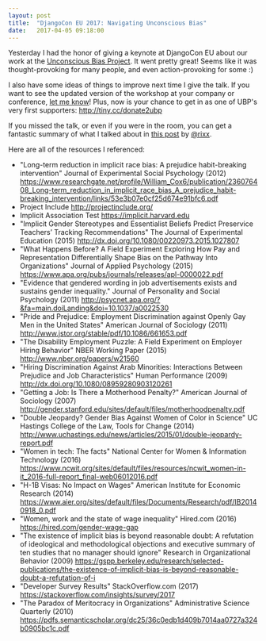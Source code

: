 ```yaml
---
layout: post
title:  "DjangoCon EU 2017: Navigating Unconscious Bias"
date:   2017-04-05 09:18:00
---
```


Yesterday I had the honor of giving a keynote at DjangoCon EU about our work at the [Unconscious Bias Project](http://unconsciousbiasproject.org/). It went pretty great! Seems like it was thought-provoking for many people, and even action-provoking for some :)

I also have some ideas of things to improve next time I give the talk. If you want to see the updated version of the workshop at your company or conference, [let me know](mailto:annarschneider@gmail.com)! Plus, now is your chance to get in as one of UBP's very first supporters: http://tiny.cc/donate2ubp

If you missed the talk, or even if you were in the room, you can get a fantastic summary of what I talked about in [this post](https://cutebit.de/articles/djangocon-europe-2017-navigating-unconscious-bias/) by [@rixx](https://twitter.com/rixxtr). 

Here are all of the resources I referenced:

* "Long-term reduction in implicit race bias: A prejudice habit-breaking intervention" Journal of Experimental Social Psychology (2012) https://www.researchgate.net/profile/William_Cox6/publication/236076408_Long-term_reduction_in_implicit_race_bias_A_prejudice_habit-breaking_intervention/links/53e3b07e0cf25d674e91bfc6.pdf
* Project Include http://projectinclude.org/
* Implicit Association Test https://implicit.harvard.edu
* "Implicit Gender Stereotypes and Essentialist Beliefs Predict Preservice Teachers’ Tracking Recommendations"
The Journal of Experimental Education (2015) http://dx.doi.org/10.1080/00220973.2015.1027807
* "What Happens Before? A Field Experiment Exploring How Pay and Representation Differentially Shape Bias on the Pathway Into Organizations" Journal of Applied Psychology (2015) https://www.apa.org/pubs/journals/releases/apl-0000022.pdf
* "Evidence that gendered wording in job advertisements exists and sustains gender inequality." Journal of Personality and Social Psychology (2011) http://psycnet.apa.org/?&fa=main.doiLanding&doi=10.1037/a0022530
* "Pride and Prejudice: Employment Discrimination against Openly Gay Men in the United States" American Journal of Sociology (2011) http://www.jstor.org/stable/pdf/10.1086/661653.pdf
* "The Disability Employment Puzzle: A Field Experiment on Employer Hiring Behavior" NBER Working Paper (2015) http://www.nber.org/papers/w21560
* "Hiring Discrimination Against Arab Minorities: Interactions Between Prejudice and Job Characteristics" Human Performance (2009) http://dx.doi.org/10.1080/08959280903120261
* "Getting a Job: Is There a Motherhood Penalty?" American Journal of Sociology (2007) http://gender.stanford.edu/sites/default/files/motherhoodpenalty.pdf
* "Double Jeopardy? Gender Bias Against Women of Color in Science" UC Hastings College of the Law, Tools for Change (2014) http://www.uchastings.edu/news/articles/2015/01/double-jeopardy-report.pdf
* "Women in tech: The facts" National Center for Women & Information Technology (2016) https://www.ncwit.org/sites/default/files/resources/ncwit_women-in-it_2016-full-report_final-web06012016.pdf
* "H-1B Visas: No Impact on Wages" American Institute for Economic Research (2014) https://www.aier.org/sites/default/files/Documents/Research/pdf/IB20140918_0.pdf
* "Women, work and the state of wage inequality" Hired.com (2016) https://hired.com/gender-wage-gap
* "The existence of implicit bias is beyond reasonable doubt: A refutation of ideological and methodological objections and executive summary of ten studies that no manager should ignore" Research in Organizational Behavior (2009) https://gspp.berkeley.edu/research/selected-publications/the-existence-of-implicit-bias-is-beyond-reasonable-doubt-a-refutation-of-i
* "Developer Survey Results" StackOverflow.com (2017) https://stackoverflow.com/insights/survey/2017
* "The Paradox of Meritocracy in Organizations" Administrative Science Quarterly (2010) https://pdfs.semanticscholar.org/dc25/36c0edb1d409b7014aa0727a324b0905bc1c.pdf

